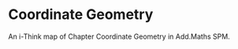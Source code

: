 Coordinate Geometry
===================

An i-Think map of Chapter Coordinate Geometry in Add.Maths SPM.